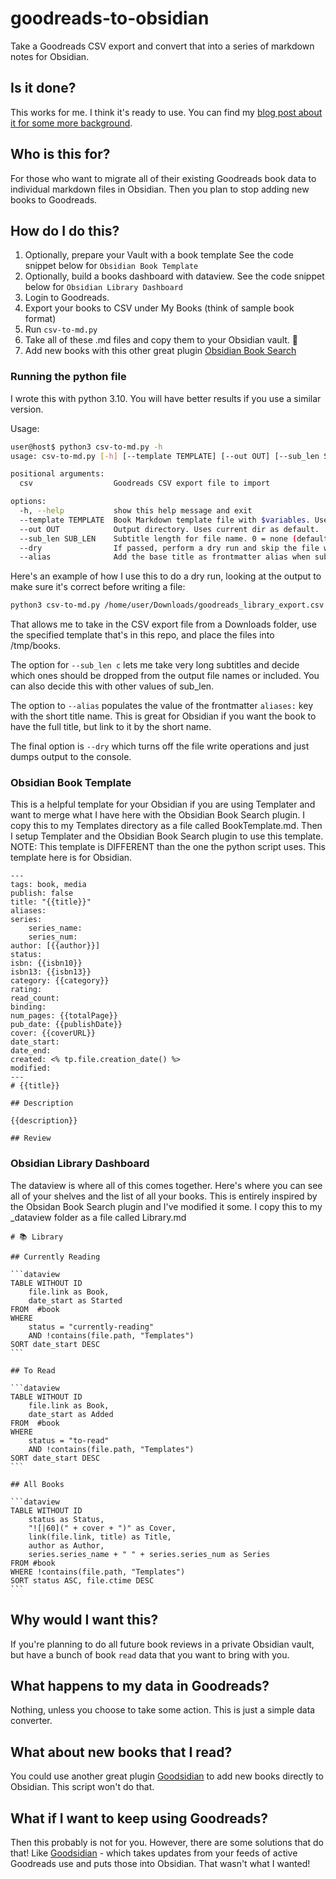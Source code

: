 # goodreads-to-obsidian
Take a Goodreads CSV export and convert that into a series of markdown notes for Obsidian.

## Is it done?
This works for me. I think it's ready to use. You can find my [blog post about it for some more background](https://bbbburns.com/blog/2023/06/converting-from-goodreads-to-obsidian/).

## Who is this for?
For those who want to migrate all of their existing Goodreads book data to individual markdown files in Obsidian. Then you plan to stop adding new books to Goodreads.

## How do I do this?
1. Optionally, prepare your Vault with a book template See the code snippet below for `Obsidian Book Template`
2. Optionally, build a books dashboard with dataview. See the code snippet below for `Obsidian Library Dashboard`
3. Login to Goodreads.
4. Export your books to CSV under My Books (think of sample book format)
6. Run `csv-to-md.py` 
7. Take all of these .md files and copy them to your Obsidian vault. :tada:
8. Add new books with this other great plugin [Obsidian Book Search](https://github.com/anpigon/obsidian-book-search-plugin)

### Running the python file

I wrote this with python 3.10. You will have better results if you use a similar version.

Usage:

```bash
user@host$ python3 csv-to-md.py -h
usage: csv-to-md.py [-h] [--template TEMPLATE] [--out OUT] [--sub_len SUB_LEN] [--dry] [--alias] csv

positional arguments:
  csv                  Goodreads CSV export file to import

options:
  -h, --help           show this help message and exit
  --template TEMPLATE  Book Markdown template file with $variables. Uses book.md.Template by default.
  --out OUT            Output directory. Uses current dir as default.
  --sub_len SUB_LEN    Subtitle length for file name. 0 = none (default). a = ALL subtitle words. 1+ = num words long. c = custom
  --dry                If passed, perform a dry run and skip the file write steps.
  --alias              Add the base title as frontmatter alias when subtitle exists.
```

Here's an example of how I use this to do a dry run, looking at the output to make sure it's correct before writing a file:

```bash
python3 csv-to-md.py /home/user/Downloads/goodreads_library_export.csv --template book.md.Template --out /tmp/books --sub_len c --alias --dry
```

That allows me to take in the CSV export file from a Downloads folder, use the specified template that's in this repo, and place the files into /tmp/books.

The option for `--sub_len c` lets me take very long subtitles and decide which ones should be dropped from the output file names or included. You can also decide this with other values of sub_len.

The option to `--alias` populates the value of the frontmatter `aliases:` key with the short title name. This is great for Obsidian if you want the book to have the full title, but link to it by the short name.

The final option is `--dry` which turns off the file write operations and just dumps output to the console.

### Obsidian Book Template

This is a helpful template for your Obsidian if you are using Templater and want to merge what I have here with the Obsidian Book Search plugin. I copy this to my Templates directory as a file called BookTemplate.md. Then I setup Templater and the Obsidian Book Search plugin to use this template. NOTE: This template is DIFFERENT than the one the python script uses. This template here is for Obsidian.

```
---
tags: book, media
publish: false
title: "{{title}}"
aliases:
series:
    series_name: 
    series_num: 
author: [{{author}}]
status: 
isbn: {{isbn10}}
isbn13: {{isbn13}}
category: {{category}}
rating:
read_count:
binding:
num_pages: {{totalPage}}
pub_date: {{publishDate}}
cover: {{coverURL}}
date_start:
date_end:
created: <% tp.file.creation_date() %>
modified:
---
# {{title}}

## Description

{{description}}

## Review
```

### Obsidian Library Dashboard

The dataview is where all of this comes together. Here's where you can see all of your shelves and the list of all your books. This is entirely inspired by the Obsidan Book Search plugin and I've modified it some. I copy this to my _dataview folder as a file called Library.md

````
# 📚 Library

## Currently Reading

```dataview
TABLE WITHOUT ID
	file.link as Book,
	date_start as Started
FROM  #book
WHERE 
	status = "currently-reading" 
	AND !contains(file.path, "Templates")
SORT date_start DESC
```

## To Read

```dataview
TABLE WITHOUT ID
	file.link as Book,
	date_start as Added
FROM  #book
WHERE 
	status = "to-read" 
	AND !contains(file.path, "Templates")
SORT date_start DESC
```

## All Books

```dataview
TABLE WITHOUT ID
	status as Status,
	"![|60](" + cover + ")" as Cover,
	link(file.link, title) as Title,
	author as Author,
	series.series_name + " " + series.series_num as Series
FROM #book
WHERE !contains(file.path, "Templates")
SORT status ASC, file.ctime DESC
```
````


## Why would I want this?
If you're planning to do all future book reviews in a private Obsidian vault, but have a bunch of book `read` data that you want to bring with you.

## What happens to my data in Goodreads?
Nothing, unless you choose to take some action. This is just a simple data converter.

## What about new books that I read?
You could use another great plugin [Goodsidian](https://github.com/selfire1/goodsidian) to add new books directly to Obsidian. This script won't do that.

## What if I want to keep using Goodreads?
Then this probably is not for you. However, there are some solutions that do that! Like [Goodsidian](https://github.com/selfire1/goodsidian) - which takes updates from your feeds of active Goodreads use and puts those into Obsidian. That wasn't what I wanted!
